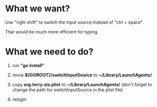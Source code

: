 # What we want?

Use "right shift" to switch the input source instead of "ctrl + space".

That would be much more efficient for typing.

# What we need to do?

1. run **"go install"**

2. move **${GOROOT}/switchInputSource** to **~/Library/LaunchAgents/**

3. copy **org.terry.sis.plist** to **~/Library/LaunchAgents/** (don't forget to change the path for switchInputSource in the plist file)

4. relogin